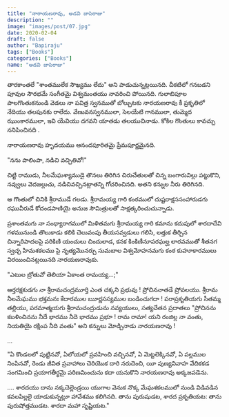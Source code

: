 ```yaml
---
title: "నారాయణరావు, అడవి బాపిరాజు"
description: ""
image: "images/post/07.jpg"
date: 2020-02-04
draft: false
author: "Bapiraju"
tags: ["Books"]
categories: ["Books"]
name: "అడవి బాపిరాజు"
---
```

తారకాంతలే "శాంతములేక సౌఖ్యము లేదు" అని పాడుచున్నట్లయినది. చీకటిలో గనబడని పూవుల సౌరభమే సంగీతమై విశ్వమంతయు నావరించి పోయినది. గులాబిపూల పాలగొంతుకనుండి వెడలు నా పవిత్ర స్వనముతో బోల్చుటకు నారయణరావు కీ ప్రకృతిలో నేదియు తలపునకు రాలేదు. వేణువనస్వనములా, సెలయేటి గానములా, తుమ్మెద ఝుంకారములా, ఇవి యేవియు దగవని యాతడు తలయుచినాడు. కోకిల గొంతులు కావచ్చు ననిపించినది .

నారాయణరావు హృదయము ఆనందపూరితమై ప్రేమపూర్ణమైనది.

"నను పాలింపా, నడిచి వచ్చితివో!"

చిట్టి రాముడు, నీలమేఘశ్యాముడై తొనలు తిరిగిన చిరుచేతులతో చిన్న బంగారువిల్లు పట్టుకొని, నవ్వులు వెదజల్లుచు, నడిచివచ్చినట్లాతన్ని గోచరించినది. అతని కన్నుల నీరు తిరిగినది.

ఆ గొంతులో చినికి శ్రీరాముడే గలడు. శ్రీరామయ్య గారి కంఠములో దుష్టరాక్షససంహారుడగు రఘువీరుడే కోదండపాణియై అనుజ సౌమిత్రులతో సాక్షత్కరించుచున్నాడు.

ప్రశాంతమగు నా సంధ్యారాగములో మిళితమగు శ్రీరామయ్య గారి కమాను కదుపులో శారదాదేవి గళమునుండి తొలుకాడు కలికి చెలువంపు తీయసవ్వడులు గలిసి, లత్తుక తీర్చిన చిన్నారిపాదలపై పరికిణి యంచులు చిందులాడ, కనక కింకిణీనూపరఘల్ఘ లారవముతో శీతనగ స్వచ్ఛ హిమశకలము పై నృత్యమొనర్చు సుమబాల విశ్వమోహనమగు కంఠ కుహూకారములు విరయించినట్లయినది నారయణరావుకు.

"ఎటుల బ్రోతువో తెలియా
ఏకాంత రామయ్య...;"

ఆర్తరక్షకుడగు నా శ్రీరామచంద్రమూర్తి ఎంత చక్కని ప్రభువు ! ప్రోచిననాతడే ప్రోవలయు. శ్రీరామ నీలమేఘము భక్తమనః కేదారముల ౠర్ణసస్యముల బండించుగదా ! పరాప్రకృతియగు సీతమ్మ తల్లియు, పరమాత్మయగు శ్రీరామచంద్రుడును నవ్యయులు, సత్యచేతన ప్రదాతలు "ప్రోచినను కబళించినను నీదే భారము నీదె భారము ప్రభూ ! రామ రామా! యని రంజిల్ల నా వంతు, నియతియై రక్షింప నీది వంతు" అని కన్నులు మోడ్చినాడు నారయణరావు !

...

"ఏ కొండలలో పుట్టినవో, ఏలోయలో ప్రవహించి వచ్చినవో,  ఏ మెట్టలెక్కినవో, ఏ పల్లముల నింపినవో, రెండు జీవిత ప్రవాహాలు చెరియొక దారి నరుదెంచి, యీ పుణ్యవివాహ వేదికకడ సంగమించి ప్రయాగతీర్థమై పరిణమించును కదా యనుకొని నారయణరావు అక్కజపడెను.

.... శారదయు దాను నక్కచెల్లెండ్రయి యుగాల వెనుక నొక్క మేఘశకలములో నుండి విడివడిన కవలపిల్లలై యాడుకున్నట్లూ హావేశము కలిగినది. తాను పురుషుడట, శారద ప్రకృతియట: తాను పురుషోత్తముడట. శారదా మహా సృష్టియట."
